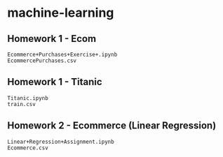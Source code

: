# machine-learning
## Homework 1 - Ecom
	Ecommerce+Purchases+Exercise+.ipynb
	EcommercePurchases.csv
## Homework 1 - Titanic
	Titanic.ipynb
	train.csv
## Homework 2 - Ecommerce (Linear Regression)
	Linear+Regression+Assignment.ipynb
	Ecommerce.csv
